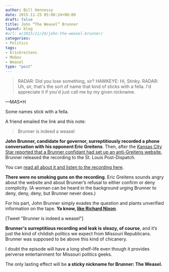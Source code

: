 ```yaml
---
author: Bill Hennessy
date: 2015-11-25 05:08:24+00:00
draft: false
title: John “The Weasel” Brunner
layout: blog
#url: e/2015/11/24/john-the-weasel-brunner/
categories:
- Politics
tags:
- EricGreitens
- MoGov
- Weasel
type: "post"
---
```


> RADAR: Did you lose something, sir?
HAWKEYE: Hi, Stinky.
RADAR: Uh, sir, that's the sort of name that kind of sticks with a fella. I'd appreciate it if you'd just call me by my given nickname.

—M*A*S*H



Some names stick with a fella.

A friend emailed the link and this note:



> Brunner is indeed a weasel



**John Brunner, candidate for governor, surreptitiously recorded a phone conversation with his opponent Eric Greitens**. Then, after the [Kansas City Star reported that a Brunner confidant had set up an anti-Greitens website](https://www.kansascity.com/news/local/news-columns-blogs/the-buzz/article44802384.html), Brunner released the recording to the St. Louis Post-Dispatch.

You can [read all about it and listen to the recording here](https://www.stltoday.com/news/local/govt-and-politics/kevin-mcdermott/oh-my-god-you-are-such-a-weasel-and-other/article_9655e089-9e12-56da-a6e6-44462ef76807.html).

**There were no smoking guns on the recording**. Eric Greitens sounds angry about the website and about Brunner’s refusal to either confirm or deny complicity. (A woman can be heard in the background urging Brunner to deny, deny, deny, but Brunner never does.)

For his part, John Brunner simply evades the question and plants unverified information on the tape. **Ya know, [like Richard Nixon](https://nixontapes.org/)**.

[Tweet "Brunner is indeed a weasel"]

**Brunner's surreptitious recording and leak is sleazy, of course**, and it’s just the kind of childish politics we expect from Missouri Republicans. Brunner was supposed to be above this kind of chicanery.

I doubt the episode will have a long shelf-life even though it provides perverse entertainment for Missouri politics geeks.

The only lasting effect will be **a sticky nickname for Brunner: The Weasel.**

